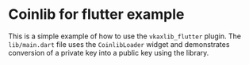 # Coinlib for flutter example

This is a simple example of how to use the `vkaxlib_flutter` plugin. The
`lib/main.dart` file uses the `CoinlibLoader` widget and demonstrates conversion
of a private key into a public key using the library.
